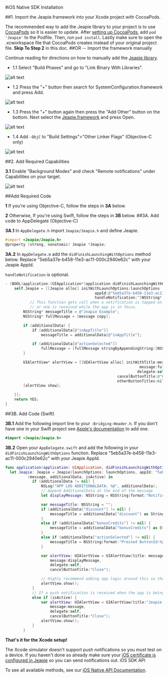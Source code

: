 #iOS Native SDK Installation

##1. Import the Jeapie.framework into your Xcode project with CocoaPods.

The recommended way to add the Jeapie library to your project is to use [CocoaPods](https://cocoapods.org/) so it is easier to update. After [setting up CocoaPods](http://guides.cocoapods.org/using/getting-started.html), add `pod 'Jeapie'` to the Podfile. Then, run `pod install`. Lastly make sure to open the .xcworkspace file that CocoaPods creates instead of your original project file. **Skip To Step 2** in this doc.
##OR -- Import the framework manually

Continue reading for directions on how to manually add the [Jeapie library](https://github.com/jeapie/Jeapie-iOS-SDK).

* 1.1 Select "Build Phases" and go to "Link Binary With Libraries".

![alt text](https://www.filepicker.io/api/file/BjJqgZ9LTB2RHHLFXEFh "Logo Title Text 1")

* 1.2 Press the "+" button then search for SystemConfiguration.framework and press Add.

![alt text](https://www.filepicker.io/api/file/xOipHL9nSPm9u0OhkLKr "Logo Title Text 1")

* 1.3 Press the "+" button again then press the "Add Other" button on the bottom. Next select the [Jeapie.framework](https://github.com/jeapie/Jeapie-iOS-SDK) and press Open.

![alt text](https://www.filepicker.io/api/file/Q8zcE8gTxyFzJReJkSIk "Logo Title Text 1")

* 1.4 Add `-ObjC` to "Build Settings">"Other Linker Flags" (Objective-C only)

![alt text](https://www.filepicker.io/api/file/zx7Xv2RjGSp1WA9OzHFw "Logo Title Text 1")

##2. Add Required Capabilities

**3.1** Enable "Background Modes" and check "Remote notifications" under Capabilities on your target.

![alt text](https://www.filepicker.io/api/file/pvXDhthTZ6ZM1OLKnol1 "Logo Title Text 1")

##Add Required Code

**1** If you're using Objective-C, follow the steps in **3A** below.

**2** Otherwise, If you're using Swift, follow the steps in **3B** below.
##3A. Add code to AppDelegate (Objective-C)

**3A.1** In `AppDelegate.h` import `Jeapie/Jeapie.h` and define Jeapie.
```Objective-C
#import <Jeapie/Jeapie.h>
@property (strong, nonatomic) Jeapie *Jeapie;
```

**3A.2** In `AppDelegate.m` add the `didFinishLaunchingWithOptions` method below. Replace "5eb5a37e-b458-11e3-ac11-000c2940e62c" with your Jeapie AppId.

`handleNotification` is optional.

```Objective-C
- (BOOL)application:(UIApplication*)application didFinishLaunchingWithOptions:(NSDictionary*)launchOptions {
    self.Jeapie = [[Jeapie alloc] initWithLaunchOptions:launchOptions
                                        appId:@"5eb5a37e-b458-11e3-ac11-000c2940e62c"
                                        handleNotification:^(NSString* message, NSDictionary* additionalData, BOOL isActive) {
           // This function gets call when a notification is tapped on
           // or one is received while the app is in focus.
        NSString* messageTitle = @"Jeapie Example";
        NSString* fullMessage = [message copy];

        if (additionalData) {
            if (additionalData[@"inAppTitle"])
                messageTitle = additionalData[@"inAppTitle"];

            if (additionalData[@"actionSelected"])
                fullMessage = [fullMessage stringByAppendingString:[NSString stringWithFormat:@"\nPressed ButtonId:%@", additionalData[@"actionSelected"]]];
        }

        UIAlertView* alertView = [[UIAlertView alloc] initWithTitle:messageTitle
                                                            message:fullMessage
                                                           delegate:self
                                                  cancelButtonTitle:@"Close"
                                                  otherButtonTitles:nil, nil];
        [alertView show];

    }];
    return YES;
}
```

##3B. Add Code (Swift)

**3B.1** Add the following import line to your `-Bridging-Header.h`. If you don't have one in your Swift project see [Apple's documentation](https://developer.apple.com/library/ios/documentation/Swift/Conceptual/BuildingCocoaApps/MixandMatch.html#//apple_ref/doc/uid/TP40014216-CH10-XID_79) to add one.
```Swift
#import <Jeapie/Jeapie.h>
```

**3B.2** Open your `AppDelegate.swift` and add the following in your `didFinishLaunchingWithOptions` function. Replace "5eb5a37e-b458-11e3-ac11-000c2940e62c" with your Jeapie AppId.

```Swift
func application(application: UIApplication, didFinishLaunchingWithOptions launchOptions: [NSObject: AnyObject]?) -> Bool {
  let Jeapie: Jeapie = Jeapie(launchOptions: launchOptions, appId: "5eb5a37e-b458-11e3-ac11-000c2940e62c") {
          (message, additionalData, isActive) in
            if (additionalData != nil) {
                NSLog("APP LOG ADDITIONALDATA: %@", additionalData);
                // Append AdditionalData at the end of the message
                let displayMessage: NSString = NSString(format:"NotificationMessage:%@", message);

                var messageTitle: NSString = "";
                if (additionalData["discount"] != nil) {
                    messageTitle = additionalData["discount"] as String
                }
                else if (additionalData["bonusCredits"] != nil) {
                    messageTitle = additionalData["bonusCredits"] as String;
                }
                else if (additionalData["actionSelected"] != nil) {
                    messageTitle = NSString(format:"Pressed ButtonId:%@", additionalData["actionSelected"] as String);
                }

                var alertView: UIAlertView = UIAlertView(title: messageTitle,
                    message:displayMessage,
                    delegate:self,
                    cancelButtonTitle:"Close");

                // Highly recommend adding app logic around this so the user is not interrupted.
                alertView.show();
            }
            // If a push notification is received when the app is being used it does not go to the notifiction center so display in your app.
            else if (isActive) {
                var alertView: UIAlertView = UIAlertView(title:"Jeapie Message",
                    message:message,
                    delegate:self,
                    cancelButtonTitle:"Close");
                alertView.show();
            }
        }
```

**That's it for the Xcode setup!**

The Xcode simulator doesn't support push notifications so you must test on a device. If you haven't done so already make sure your [iOS certificate is configured in Jeapie](Generating-an-iOS-Push-Certificate.md) so you can send notifications out.
iOS SDK API

To see all available methods, see our [iOS Native API Documentation](iOS-Native-SDK-API.md).
